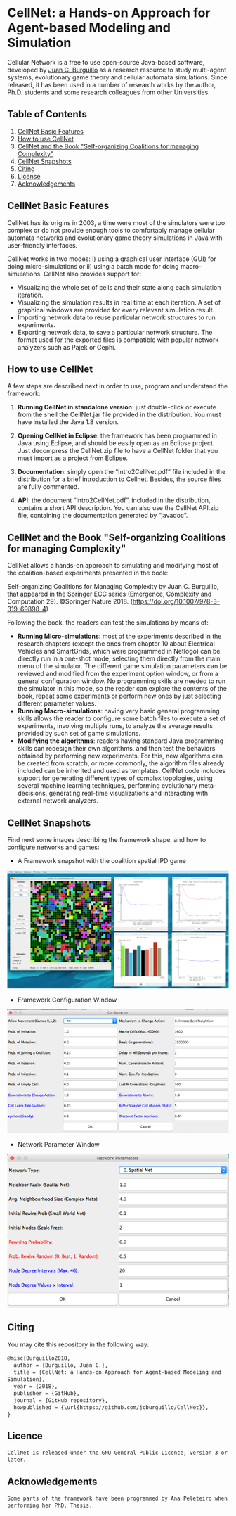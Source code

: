 # CellNet: a Hands-on Approach for Agent-based Modeling and Simulation

Cellular Network is a free to use open-source Java-based software, developed by [Juan C. Burguillo](https://sites.google.com/site/jcburgui2) as a research resource to study multi-agent systems, evolutionary game theory and cellular automata simulations. Since released, it has been used in a number of research works by the author, Ph.D. students and some research colleagues from other Universities.


## Table of Contents
1. [CellNet Basic Features](#cellnet-basic-features)
2. [How to use CellNet](#how-to-use-cellnet)
3. [CellNet and the Book "Self-organizing Coalitions for managing Complexity"](#cellnet-and-the-book-self-organizing-coalitions-for-managing-complexity)
4. [CellNet Snapshots](#CellNet-Snapshots)
5. [Citing](#citing)
6. [License](#licence)
7. [Acknowledgements](#acknowledgements)


## CellNet Basic Features
CellNet has its origins in 2003, a time were most of the simulators were too complex or do not provide enough tools to comfortably manage cellular automata networks and evolutionary game theory simulations in Java with user-friendly interfaces.

CellNet works in two modes: i) using a graphical user interface (GUI) for doing micro-simulations or ii) using a batch mode for doing macro-simulations. CellNet also provides support for:

- Visualizing the whole set of cells and their state along each simulation iteration.
- Visualizing the simulation results in real time at each iteration. A set of graphical windows are provided for every relevant simulation result.
- Importing network data to reuse particular network structures to run experiments.
- Exporting network data, to save a particular network structure. The format used for the exported files is compatible with popular network analyzers such as Pajek or Gephi.


## How to use CellNet

A few steps are described next in order to use, program and understand the framework:

1. **Running CellNet in standalone version**: just double-click or execute from the shell the CellNet.jar file provided in the distribution. You must have installed the Java 1.8 version.

2. **Opening CellNet in Eclipse**: the framework has been programmed in Java using Eclipse, and should be easily open as an Eclipse project. Just decompress the CellNet.zip file to have a CellNet folder that you must import as a project from Eclipse.

3. **Documentation**: simply open the “Intro2CellNet.pdf” file included in the distribution for a brief introduction to Cellnet. Besides, the source files are fully commented.

4. **API**: the document “Intro2CellNet.pdf”, included in the distribution, contains a short API description. You can also use the CellNet API.zip file, containing the documentation generated by “javadoc”.


## CellNet and the Book "Self-organizing Coalitions for managing Complexity"
CellNet allows a hands-on approach to simulating and modifying most of the coalition-based experiments presented in the book:

Self-organizing Coalitions for Managing Complexity by Juan C. Burguillo, that appeared in the Springer ECC series (Emergence, Complexity and Computation 29). ©Springer Nature 2018. (https://doi.org/10.1007/978-3-319-69898-4)

Following the book, the readers can test the simulations by means of:

- **Running Micro-simulations**: most of the experiments described in the research chapters (except the ones from chapter 10 about Electrical Vehicles and SmartGrids, which were programmed in Netlogo) can be directly run in a one-shot mode, selecting them directly from the main menu of the simulator. The different game simulation parameters can be reviewed and modified from the experiment option window, or from a general configuration window. No programming skills are needed to run the simulator in this mode, so the reader can explore the contents of the book, repeat some experiments or perform new ones by just selecting different parameter values.
- **Running Macro-simulations**: having very basic general programming skills allows the reader to configure some batch files to execute a set of experiments, involving multiple runs, to analyze the average results provided by such set of game simulations.
- **Modifying the algorithms**: readers having standard Java programming skills can redesign their own algorithms, and then test the behaviors obtained by performing new experiments. For this, new algorithms can be created from scratch, or more commonly, the algorithm files already included can be inherited and used as templates. CellNet code includes support for generating different types of complex topologies, using several machine learning techniques, performing evolutionary meta-decisions, generating real-time visualizations and interacting with external network analyzers.


## CellNet Snapshots

Find next some images describing the framework shape, and how to configure networks and games:

- A Framework snapshot with the coalition spatial IPD game

![A Framework snapshot with the coalition spatial IPD game](images/CellNet.png)

- Framework Configuration Window

![Framework Configuration Window](images/ConfigWindow.png)

- Network Parameter Window

![Network Parameter Window](images/NetParamWindow.png)




## Citing

You may cite this repository in the following way:
```
@misc{Burguillo2018,
  author = {Burguillo, Juan C.},
  title = {CellNet: a Hands-on Approach for Agent-based Modeling and Simulation},
  year = {2018},
  publisher = {GitHub},
  journal = {GitHub repository},
  howpublished = {\url{https://github.com/jcburguillo/CellNet}},
}
```

## Licence

    CellNet is released under the GNU General Public Licence, version 3 or later.


## Acknowledgements

    Some parts of the framework have been programmed by Ana Peleteiro when performing her PhD. Thesis.
